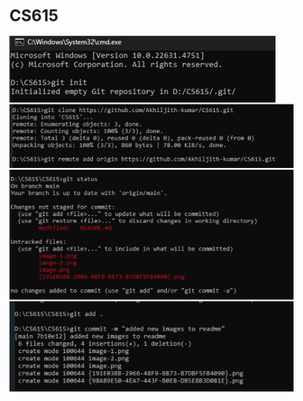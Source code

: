 # CS615
![alt text](image-1.png)
![alt text]({191E03BB-2966-48F9-BB73-87DBF5FB4090}.png)
![alt text]({98A89E50-4EA7-443F-B0E8-DB5E8B3D081E}.png)
![alt text]({CDE0031C-4164-4853-9A08-0DE19A7206ED}.png)
